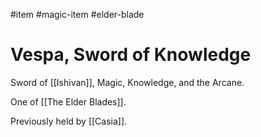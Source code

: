 #item #magic-item #elder-blade
# Vespa, Sword of Knowledge 
Sword of [[Ishivan]], Magic, Knowledge, and the Arcane. 

One of [[The Elder Blades]].

Previously held by [[Casia]].